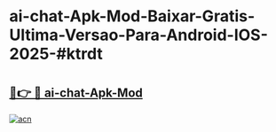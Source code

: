 # ai-chat-Apk-Mod-Baixar-Gratis-Ultima-Versao-Para-Android-IOS-2025-#ktrdt

# <h2><a href="https://ainizakaria.my?title=ai-chat-Apk-Mod&ref=24M">🔗👉 🔴 ai-chat-Apk-Mod</a></h2>

[![acn](https://github.com/user-attachments/assets/0f9c940e-d8b0-45ae-aac7-cd30a18b3e1c)](https://ainizakaria.my?title=ai-chat-Apk-Mod&ref=24M)

